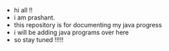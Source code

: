 - hi all !!
- i am prashant.
- this repository is for documenting my java progress
- i will be adding java programs over here 
- so stay tuned !!!!!

